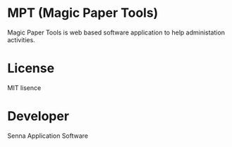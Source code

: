 # MPT (Magic Paper Tools)
Magic Paper Tools is web based software application to help administation activities.

# License 
MIT lisence

# Developer
Senna Application Software
